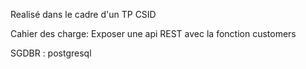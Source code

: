 Realisé dans le cadre d'un TP CSID 

Cahier des charge:
Exposer une api REST avec la fonction customers

SGDBR : postgresql
